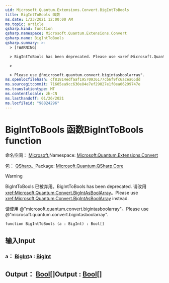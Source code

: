 ```yaml
---
uid: Microsoft.Quantum.Extensions.Convert.BigIntToBools
title: BigIntToBools 函数
ms.date: 1/23/2021 12:00:00 AM
ms.topic: article
qsharp.kind: function
qsharp.namespace: Microsoft.Quantum.Extensions.Convert
qsharp.name: BigIntToBools
qsharp.summary: >-
  > [!WARNING]

  > BigIntToBools has been deprecated. Please use <xref:Microsoft.Quantum.Convert.BigIntAsBoolArray> instead.

  >

  > Please use @"microsoft.quantum.convert.bigintasboolarray".
ms.openlocfilehash: cf81814edfaaf19570936177cb6f9fc6acea65dd
ms.sourcegitcommit: 71605ea9cc630e84e7ef29027e1f0ea06299747e
ms.translationtype: MT
ms.contentlocale: zh-CN
ms.lasthandoff: 01/26/2021
ms.locfileid: "98824296"
---
```

# <a name="biginttobools-function"></a><span data-ttu-id="82b81-102">BigIntToBools 函数</span><span class="sxs-lookup"><span data-stu-id="82b81-102">BigIntToBools function</span></span>

<span data-ttu-id="82b81-103">命名空间： [Microsoft.](xref:Microsoft.Quantum.Extensions.Convert)</span><span class="sxs-lookup"><span data-stu-id="82b81-103">Namespace: [Microsoft.Quantum.Extensions.Convert](xref:Microsoft.Quantum.Extensions.Convert)</span></span>

<span data-ttu-id="82b81-104">包： [QSharp。](https://nuget.org/packages/Microsoft.Quantum.QSharp.Core)</span><span class="sxs-lookup"><span data-stu-id="82b81-104">Package: [Microsoft.Quantum.QSharp.Core](https://nuget.org/packages/Microsoft.Quantum.QSharp.Core)</span></span>


> [!WARNING]
> <span data-ttu-id="82b81-105">BigIntToBools 已被弃用。</span><span class="sxs-lookup"><span data-stu-id="82b81-105">BigIntToBools has been deprecated.</span></span> <span data-ttu-id="82b81-106">请改用 <xref:Microsoft.Quantum.Convert.BigIntAsBoolArray>。</span><span class="sxs-lookup"><span data-stu-id="82b81-106">Please use <xref:Microsoft.Quantum.Convert.BigIntAsBoolArray> instead.</span></span>
>
> <span data-ttu-id="82b81-107">请使用 @"microsoft.quantum.convert.bigintasboolarray"。</span><span class="sxs-lookup"><span data-stu-id="82b81-107">Please use @"microsoft.quantum.convert.bigintasboolarray".</span></span>



```qsharp
function BigIntToBools (a : BigInt) : Bool[]
```


## <a name="input"></a><span data-ttu-id="82b81-108">输入</span><span class="sxs-lookup"><span data-stu-id="82b81-108">Input</span></span>

### <a name="a--bigint"></a><span data-ttu-id="82b81-109">a： [BigInt](xref:microsoft.quantum.lang-ref.bigint)</span><span class="sxs-lookup"><span data-stu-id="82b81-109">a : [BigInt](xref:microsoft.quantum.lang-ref.bigint)</span></span>





## <a name="output--bool"></a><span data-ttu-id="82b81-110">Output： [Bool](xref:microsoft.quantum.lang-ref.bool)[]</span><span class="sxs-lookup"><span data-stu-id="82b81-110">Output : [Bool](xref:microsoft.quantum.lang-ref.bool)[]</span></span>

